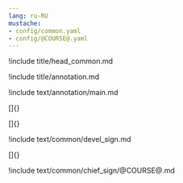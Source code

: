 ```yaml
---
lang: ru-RU
mustache:
- config/common.yaml
- config/@COURSE@.yaml
---
```


!include title/head_common.md

!include title/annotation.md

!include text/annotation/main.md

[]{}

[]{}

!include text/common/devel_sign.md

[]{}

!include text/common/chief_sign/@COURSE@.md
